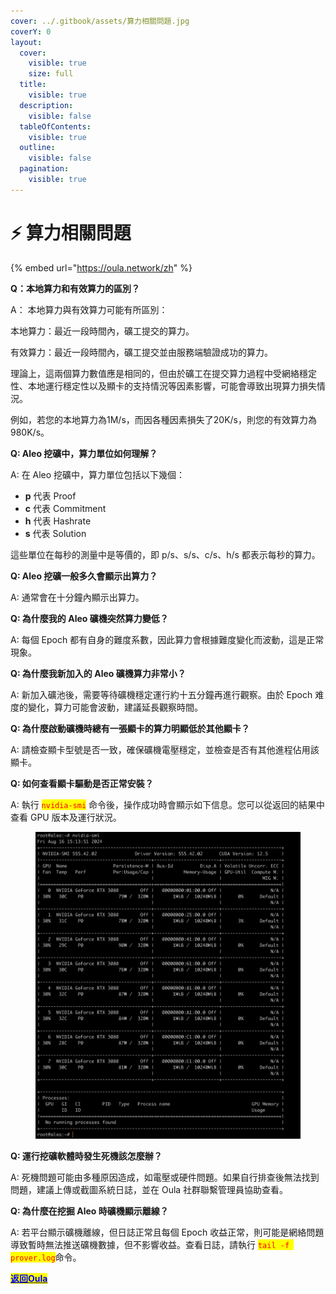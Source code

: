 ```yaml
---
cover: ../.gitbook/assets/算力相關問題.jpg
coverY: 0
layout:
  cover:
    visible: true
    size: full
  title:
    visible: true
  description:
    visible: false
  tableOfContents:
    visible: true
  outline:
    visible: false
  pagination:
    visible: true
---
```


# ⚡ 算力相關問題

{% embed url="https://oula.network/zh" %}

**Q：本地算力和有效算力的區別？**

A： 本地算力與有效算力可能有所區別：

本地算力：最近一段時間內，礦工提交的算力。

有效算力：最近一段時間內，礦工提交並由服務端驗證成功的算力。

理論上，這兩個算力數值應是相同的，但由於礦工在提交算力過程中受網絡穩定性、本地運行穩定性以及顯卡的支持情況等因素影響，可能會導致出現算力損失情況。

例如，若您的本地算力為1M/s，而因各種因素損失了20K/s，則您的有效算力為980K/s。



**Q: Aleo 挖礦中，算力單位如何理解？**

A: 在 Aleo 挖礦中，算力單位包括以下幾個：

* **p** 代表 Proof
* **c** 代表 Commitment
* **h** 代表 Hashrate
* **s** 代表 Solution

這些單位在每秒的測量中是等價的，即 p/s、s/s、c/s、h/s 都表示每秒的算力。



**Q: Aleo 挖礦一般多久會顯示出算力？**

A: 通常會在十分鐘內顯示出算力。



**Q: 為什麼我的 Aleo 礦機突然算力變低？**

A: 每個 Epoch 都有自身的難度系數，因此算力會根據難度變化而波動，這是正常現象。



**Q: 為什麼我新加入的 Aleo 礦機算力非常小？**

A: 新加入礦池後，需要等待礦機穩定運行約十五分鐘再進行觀察。由於 Epoch 难度的變化，算力可能會波動，建議延長觀察時間。



**Q: 為什麼啟動礦機時總有一張顯卡的算力明顯低於其他顯卡？**

A: 請檢查顯卡型號是否一致，確保礦機電壓穩定，並檢查是否有其他進程佔用該顯卡。



**Q: 如何查看顯卡驅動是否正常安裝？**

A: 執行 <mark style="color:red;">`nvidia-smi`</mark> 命令後，操作成功時會顯示如下信息。您可以從返回的結果中查看 GPU 版本及運行狀況。

<figure><img src="../.gitbook/assets/image (5).png" alt=""><figcaption></figcaption></figure>



**Q: 運行挖礦軟體時發生死機該怎麼辦？**

A: 死機問題可能由多種原因造成，如電壓或硬件問題。如果自行排查後無法找到問題，建議上傳或截圖系統日誌，並在 Oula 社群聯繫管理員協助查看。



**Q: 為什麼在挖掘 Aleo 時礦機顯示離線？**

A: 若平台顯示礦機離線，但日誌正常且每個 Epoch 收益正常，則可能是網絡問題導致暫時無法推送礦機數據，但不影響收益。查看日誌，請執行 <mark style="color:red;">`tail -f prover.log`</mark>命令。



[<mark style="color:blue;">**返回Oula**</mark>](https://oula.network/zh/login)
